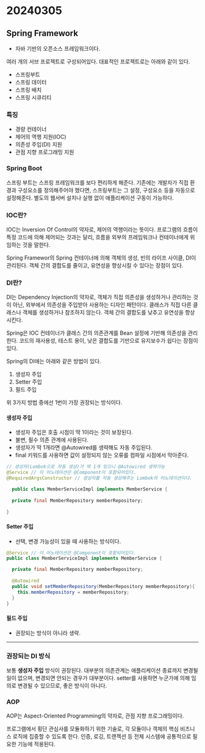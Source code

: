 # 20240305

## Spring Framework

- 자바 기반의 오픈소스 프레임워크이다.

여러 개의 서브 프로젝트로 구성되어있다. 대표적인 프로젝트로는 아래와 같이 있다.
- 스프링부트
- 스프링 데이터
- 스프링 배치
- 스프링 시큐리티

### 특징

- 경량 컨테이너 
- 제어의 역행 지원(IOC)
- 의존성 주입(DI) 지원
- 관점 지향 프로그래밍 지원

### Spring Boot

스프링 부트는 스프링 프레임워크를 보다 편리하게 해준다. 
기존에는 개발자가 직접 환경과 구성요소를 정의해주어야 했다면, 스프링부트는 그 설정, 구성요소 등을 자동으로 설정해준다. 
별도의 웹서버 설치나 실행 없이 애플리케이션 구동이 가능하다. 


### IOC란?

IOC는 Inversion Of Control의 약자로, 제어의 역행이라는 뜻이다. 프로그램의 흐름이 특정 코드에 의해 제어되는 것과는 달리, 
흐름을 외부의 프레임워크나 컨테이너에게 위임하는 것을 말한다.

Spring Framewor의 Spring 컨테이너에 의해 객체의 생성, 빈의 라이프 사이클, DI이 관리된다. 
객체 간의 결합도를 줄이고, 유연성을 향상시킬 수 있다는 장점이 있다. 

### DI란? 

DI는 Dependency Injection의 약자로, 객체가 직접 의존성을 생성하거나 관리하는 것이 아닌, 외부에서 의존성을 주입받아 사용하는 디자인 패턴이다.
클래스가 직접 다른 클래스나 객체를 생성하거나 참조하지 않는다.
객체 간의 결합도를 낮추고 유연성을 향상시킨다. 

Spring은 IOC 컨테이너가 클래스 간의 의존관계를 Bean 설정에 기반해 의존성을 관리한다. 
코드의 재사용성, 테스트 용이, 낮은 결합도를 기반으로 유지보수가 쉽다는 장점이 있다. 

Spring의 DI에는 아래와 같은 방법이 있다. 

1. 생성자 주입
2. Setter 주입
3. 필드 주입

위 3가지 방법 중에선 1번이 가장 권장되는 방식이다. 

#### 생성자 주입

- 생성자 주입은 호출 시점이 딱 1이라는 것이 보장된다. 
- 불변, 필수 의존 관계에 사용된다.
- 생성자가 딱 1개라면 @Autowired를 생략해도 자동 주입된다.
- final 키워드를 사용하면 값이 설정되지 않는 오류를 컴파일 시점에서 막아준다. 

```java
// 생성자(Lombok으로 자동 생성)가 딱 1개 있으니 @Autowired 생략가능
@Service // 이 어노테이션은 @Component이 포함되어있다.
@RequiredArgsConstructor // 생성자를 자동 생성해주는 Lombok의 어노테이션이다.

  public class MemberServiceImpl implements MemberService {
  
  private final MemberRepository memberRepository;
  
}
  ```


#### Setter 주입 

- 선택, 변경 가능성이 있을 때 사용하는 방식이다. 

```java
@Service // 이 어노테이션은 @Component이 포함되어있다.
public class MemberServiceImpl implements MemberService {

  private final MemberRepository memberRepository;
  
  @Autowired
  public void setMemberRepository(MemberRepository memberRepository){
    this.memberRepository = memberRepository;
  }
}
  ```

#### 필드 주입

- 권장되는 방식이 아니라 생략.

---

### 권장되는 DI 방식
보통 **생성자 주입** 방식이 권장된다. 대부분의 의존관계는 애플리케이션 종료까지 변경될 일이 없으며, 변경되면 안되는 경우가 대부분이다. 
setter를 사용하면 누군가에 의해 임의로 변경될 수 있으므로, 좋은 방식이 아니다. 

### AOP

AOP는 Aspect-Oriented Programming의 약자로, 관점 지향 프로그래밍이다.

프로그램에서 횡단 관심사를 모듈화하기 위한 기술로, 각 모듈이나 객체의 핵심 비즈니스 로직에 집중할 수 있도록 한다. 
인증, 로깅, 트랜젝션 등 전체 시스템에 공통적으로 필요한 기능에 적용된다. 


